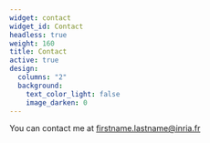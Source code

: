 ```yaml
---
widget: contact
widget_id: Contact
headless: true
weight: 160
title: Contact
active: true
design:
  columns: "2"
  background:
    text_color_light: false
    image_darken: 0
---
```

You can contact me at firstname.lastname@inria.fr